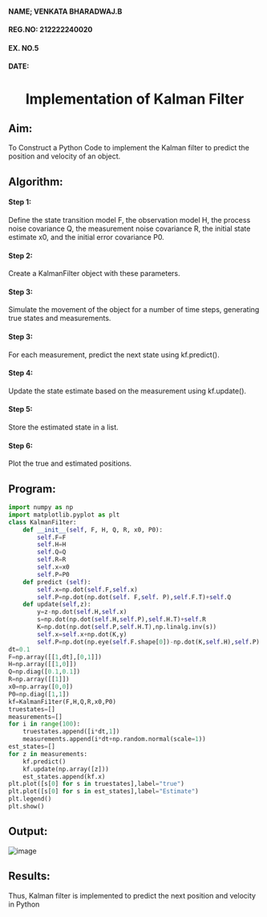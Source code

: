 <H4>NAME; VENKATA BHARADWAJ.B</H4>
<H4>REG.NO: 212222240020</H4>
<H4>EX. NO.5</H4>
<H4>DATE: </H4>
<H1 ALIGN =CENTER> Implementation of Kalman Filter</H1>

## Aim:
To Construct a Python Code to implement the Kalman filter to predict the position and velocity of an object.
## Algorithm:
#### Step 1: 
Define the state transition model F, the observation model H, the process noise covariance Q, the measurement noise covariance R, the initial state estimate x0, and the initial error covariance P0.
#### Step 2: 
Create a KalmanFilter object with these parameters.
#### Step 3: 
Simulate the movement of the object for a number of time steps, generating true states and measurements. 
#### Step 3: 
For each measurement, predict the next state using kf.predict().
#### Step 4: 
Update the state estimate based on the measurement using kf.update().
#### Step 5: 
Store the estimated state in a list.
#### Step 6: 
Plot the true and estimated positions.
## Program:
```python
import numpy as np
import matplotlib.pyplot as plt
class KalmanFi1ter:
    def __init__(self, F, H, Q, R, x0, P0):
        self.F=F
        self.H=H
        self.Q=Q
        self.R=R
        self.x=x0
        self.P=P0
    def predict (self):
        self.x=np.dot(self.F,self.x)
        self.P=np.dot(np.dot(self. F,self. P),self.F.T)+self.Q
    def update(self,z):
        y=z-np.dot(self.H,self.x)
        s=np.dot(np.dot(self.H,self.P),self.H.T)+self.R
        K=np.dot(np.dot(self.P,self.H.T),np.linalg.inv(s))
        self.x=self.x+np.dot(K,y)
        self.P=np.dot(np.eye(self.F.shape[0])-np.dot(K,self.H),self.P)
dt=0.1
F=np.array([[1,dt],[0,1]])
H=np.array([[1,0]])
Q=np.diag([0.1,0.1])
R=np.array([[1]])
x0=np.array([0,0])
P0=np.diag([1,1])
kf=KalmanFi1ter(F,H,Q,R,x0,P0)
truestates=[]
measurements=[]
for i in range(100):
    truestates.append([i*dt,1])
    measurements.append(i*dt+np.random.normal(scale=1))
est_states=[]
for z in measurements:
    kf.predict()
    kf.update(np.array([z]))
    est_states.append(kf.x)
plt.plot([s[0] for s in truestates],label="true")
plt.plot([s[0] for s in est_states],label="Estimate")
plt.legend()
plt.show()
```
## Output:
![image](https://github.com/user-attachments/assets/2797ea7a-8018-44f9-adf1-d63f228ec3b4)

## Results:
Thus, Kalman filter is implemented to predict the next position and   velocity in Python
